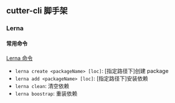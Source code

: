 ## cutter-cli 脚手架

### Lerna

#### 常用命令

[Lerna 命令](https://lerna.js.org/docs/api-reference/commands)

- `lerna create <packageName> [loc]`: [指定路径下]创建 package
- `lerna add <packageName> [loc]`: [指定路径下]安装依赖
- `lerna clean`: 清空依赖
- `lerna boostrap`: 重装依赖
